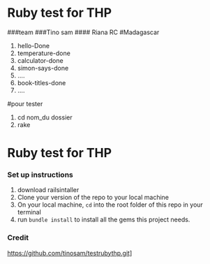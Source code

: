 Ruby test for THP
==========

###team
###Tino sam #### Riana RC 
#Madagascar


1. hello-Done
2. temperature-done
3. calculator-done
4. simon-says-done
5. ....
6. book-titles-done
7. ....

#pour tester
1. cd nom_du dossier
2. rake

Ruby test for THP
==========

### Set up instructions

1. download railsintaller
2. Clone your version of the repo to your local machine
3. On your local machine, `cd` into the root folder of this repo in your terminal
4. run `bundle install` to install all the gems this project needs.

### Credit

https://github.com/tinosam/testrubythp.git]
